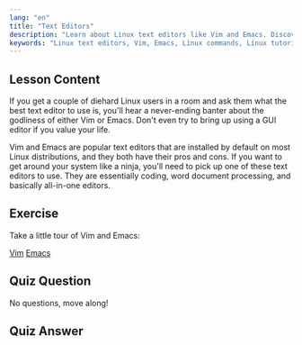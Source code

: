 ```yaml
---
lang: "en"
title: "Text Editors"
description: "Learn about Linux text editors like Vim and Emacs. Discover their uses and importance for system navigation. Start your Linux text editor journey!"
keywords: "Linux text editors, Vim, Emacs, Linux commands, Linux tutorial, beginner Linux, Linux guide"
---
```


## Lesson Content

If you get a couple of diehard Linux users in a room and ask them what the best text editor to use is, you'll hear a never-ending banter about the godliness of either Vim or Emacs. Don't even try to bring up using a GUI editor if you value your life.

Vim and Emacs are popular text editors that are installed by default on most Linux distributions, and they both have their pros and cons. If you want to get around your system like a ninja, you'll need to pick up one of these text editors to use. They are essentially coding, word document processing, and basically all-in-one editors.

## Exercise

Take a little tour of Vim and Emacs:

[Vim](http://www.vim.org/)
[Emacs](https://www.gnu.org/software/emacs/)

## Quiz Question

No questions, move along!

## Quiz Answer
